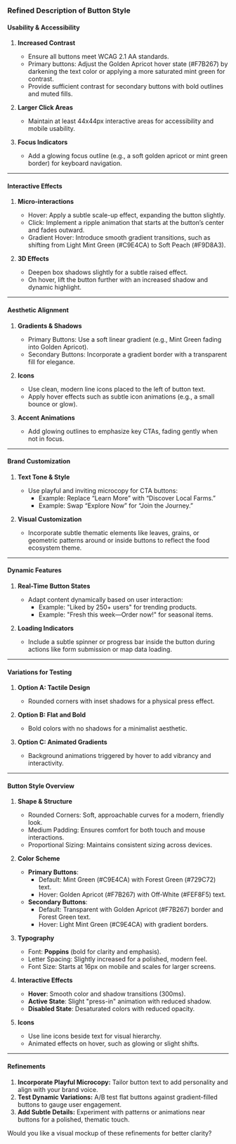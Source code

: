 ### Refined Description of Button Style

#### **Usability & Accessibility**
1. **Increased Contrast**  
   - Ensure all buttons meet WCAG 2.1 AA standards.  
   - Primary buttons: Adjust the Golden Apricot hover state (#F7B267) by darkening the text color or applying a more saturated mint green for contrast.  
   - Provide sufficient contrast for secondary buttons with bold outlines and muted fills.  

2. **Larger Click Areas**  
   - Maintain at least 44x44px interactive areas for accessibility and mobile usability.  

3. **Focus Indicators**  
   - Add a glowing focus outline (e.g., a soft golden apricot or mint green border) for keyboard navigation.  

---

#### **Interactive Effects**
1. **Micro-interactions**  
   - Hover: Apply a subtle scale-up effect, expanding the button slightly.  
   - Click: Implement a ripple animation that starts at the button’s center and fades outward.  
   - Gradient Hover: Introduce smooth gradient transitions, such as shifting from Light Mint Green (#C9E4CA) to Soft Peach (#F9D8A3).  

2. **3D Effects**  
   - Deepen box shadows slightly for a subtle raised effect.  
   - On hover, lift the button further with an increased shadow and dynamic highlight.  

---

#### **Aesthetic Alignment**
1. **Gradients & Shadows**  
   - Primary Buttons: Use a soft linear gradient (e.g., Mint Green fading into Golden Apricot).  
   - Secondary Buttons: Incorporate a gradient border with a transparent fill for elegance.  

2. **Icons**  
   - Use clean, modern line icons placed to the left of button text.  
   - Apply hover effects such as subtle icon animations (e.g., a small bounce or glow).  

3. **Accent Animations**  
   - Add glowing outlines to emphasize key CTAs, fading gently when not in focus.  

---

#### **Brand Customization**
1. **Text Tone & Style**  
   - Use playful and inviting microcopy for CTA buttons:  
     - Example: Replace “Learn More” with “Discover Local Farms.”  
     - Example: Swap “Explore Now” for “Join the Journey.”  

2. **Visual Customization**  
   - Incorporate subtle thematic elements like leaves, grains, or geometric patterns around or inside buttons to reflect the food ecosystem theme.  

---

#### **Dynamic Features**
1. **Real-Time Button States**  
   - Adapt content dynamically based on user interaction:  
     - Example: "Liked by 250+ users" for trending products.  
     - Example: "Fresh this week—Order now!" for seasonal items.  

2. **Loading Indicators**  
   - Include a subtle spinner or progress bar inside the button during actions like form submission or map data loading.  

---

#### **Variations for Testing**
1. **Option A: Tactile Design**  
   - Rounded corners with inset shadows for a physical press effect.  

2. **Option B: Flat and Bold**  
   - Bold colors with no shadows for a minimalist aesthetic.  

3. **Option C: Animated Gradients**  
   - Background animations triggered by hover to add vibrancy and interactivity.  

---

#### **Button Style Overview**
1. **Shape & Structure**  
   - Rounded Corners: Soft, approachable curves for a modern, friendly look.  
   - Medium Padding: Ensures comfort for both touch and mouse interactions.  
   - Proportional Sizing: Maintains consistent sizing across devices.  

2. **Color Scheme**  
   - **Primary Buttons**:  
     - Default: Mint Green (#C9E4CA) with Forest Green (#729C72) text.  
     - Hover: Golden Apricot (#F7B267) with Off-White (#FEF8F5) text.  
   - **Secondary Buttons**:  
     - Default: Transparent with Golden Apricot (#F7B267) border and Forest Green text.  
     - Hover: Light Mint Green (#C9E4CA) with gradient borders.  

3. **Typography**  
   - Font: **Poppins** (bold for clarity and emphasis).  
   - Letter Spacing: Slightly increased for a polished, modern feel.  
   - Font Size: Starts at 16px on mobile and scales for larger screens.  

4. **Interactive Effects**  
   - **Hover**: Smooth color and shadow transitions (300ms).  
   - **Active State**: Slight "press-in" animation with reduced shadow.  
   - **Disabled State**: Desaturated colors with reduced opacity.  

5. **Icons**  
   - Use line icons beside text for visual hierarchy.  
   - Animated effects on hover, such as glowing or slight shifts.  

---

#### **Refinements**
1. **Incorporate Playful Microcopy:** Tailor button text to add personality and align with your brand voice.  
2. **Test Dynamic Variations:** A/B test flat buttons against gradient-filled buttons to gauge user engagement.  
3. **Add Subtle Details:** Experiment with patterns or animations near buttons for a polished, thematic touch.  

Would you like a visual mockup of these refinements for better clarity?